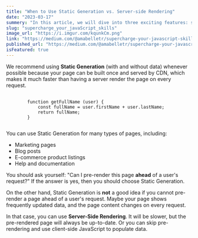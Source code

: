 ```yaml
---
title: "When to Use Static Generation vs. Server-side Rendering"
date: "2023-03-17"
summery: "In this article, we will dive into three exciting features: structuredClone(), array.at(), and the Change Array by Copy Proposal, which is now in the finished stage"
slug: "supercharge_your_javaScript_skills"
image_url: "https://i.imgur.com/kqunkCm.png"
link: "https://medium.com/@amabelletr/supercharge-your-javascript-skills-discover-structuredclone-array-at-2094ba48fdd6"
published_url: "https://medium.com/@amabelletr/supercharge-your-javascript-skills-discover-structuredclone-array-at-2094ba48fdd6"
isFeatured: true
---
```


We recommend using **Static Generation** (with and without data) whenever possible because your page can be built once and served by CDN, which makes it much faster than having a server render the page on every request.

<pre class="language-javascript" >
    <code>
        function getFullName (user) {
            const fullName = user.firstName + user.lastName;
            return fullName;
        }
    </code>
</pre>

You can use Static Generation for many types of pages, including:

- Marketing pages
- Blog posts
- E-commerce product listings
- Help and documentation

You should ask yourself: "Can I pre-render this page **ahead** of a user's request?" If the answer is yes, then you should choose Static Generation.

On the other hand, Static Generation is **not** a good idea if you cannot pre-render a page ahead of a user's request. Maybe your page shows frequently updated data, and the page content changes on every request.

In that case, you can use **Server-Side Rendering**. It will be slower, but the pre-rendered page will always be up-to-date. Or you can skip pre-rendering and use client-side JavaScript to populate data.
